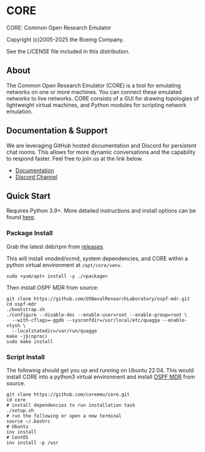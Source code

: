# CORE

CORE: Common Open Research Emulator

Copyright (c)2005-2025 the Boeing Company.

See the LICENSE file included in this distribution.

## About

The Common Open Research Emulator (CORE) is a tool for emulating
networks on one or more machines. You can connect these emulated
networks to live networks. CORE consists of a GUI for drawing
topologies of lightweight virtual machines, and Python modules for
scripting network emulation.

## Documentation & Support

We are leveraging GitHub hosted documentation and Discord for persistent
chat rooms. This allows for more dynamic conversations and the
capability to respond faster. Feel free to join us at the link below.

* [Documentation](https://coreemu.github.io/core/)
* [Discord Channel](https://discord.gg/AKd7kmP)

## Quick Start

Requires Python 3.9+. More detailed instructions and install options can be found
[here](https://coreemu.github.io/core/install.html).

### Package Install

Grab the latest deb/rpm from [releases](https://github.com/coreemu/core/releases).

This will install vnoded/vcmd, system dependencies, and CORE within a python
virtual environment at `/opt/core/venv`.

```shell
sudo <yum/apt> install -y ./<package>
```

Then install OSPF MDR from source:

```shell
git clone https://github.com/USNavalResearchLaboratory/ospf-mdr.git
cd ospf-mdr
./bootstrap.sh
./configure --disable-doc --enable-user=root --enable-group=root \
  --with-cflags=-ggdb --sysconfdir=/usr/local/etc/quagga --enable-vtysh \
  --localstatedir=/var/run/quagga
make -j$(nproc)
sudo make install
```

### Script Install

The following should get you up and running on Ubuntu 22.04. This would
install CORE into a python3 virtual environment and install
[OSPF MDR](https://github.com/USNavalResearchLaboratory/ospf-mdr) from source.

```shell
git clone https://github.com/coreemu/core.git
cd core
# install dependencies to run installation task
./setup.sh
# run the following or open a new terminal
source ~/.bashrc
# Ubuntu
inv install
# CentOS
inv install -p /usr
```
